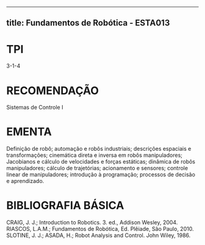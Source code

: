 
---
title: Fundamentos de Robótica - ESTA013 
---

# TPI

3-1-4

# RECOMENDAÇÃO

Sistemas de Controle I

# EMENTA

Definição de robô; automação e robôs industriais; descrições espaciais e transformações; cinemática direta e inversa em robôs manipuladores; Jacobianos e cálculo de velocidades e forças estáticas; dinâmica de robôs manipuladores; cálculo de trajetórias; acionamento e sensores; controle linear de manipuladores; introdução à programação; processos de decisão e aprendizado.

# BIBLIOGRAFIA BÁSICA

CRAIG, J. J.; Introduction to Robotics. 3. ed., Addison Wesley, 2004.
RIASCOS, L.A.M.; Fundamentos de Robótica, Ed. Plêiade, São Paulo, 2010.
SLOTINE, J. J.; ASADA, H.; Robot Analysis and Control. John Wiley, 1986.
        
